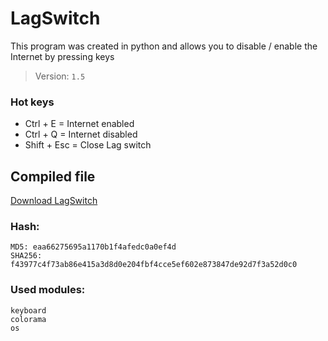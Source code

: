 # LagSwitch

This program was created in python and allows you to disable / enable the Internet by pressing keys

> Version: `1.5`

### Hot keys
* Ctrl + E = Internet enabled
* Ctrl + Q = Internet disabled
* Shift + Esc = Close Lag switch

## Compiled file
[Download LagSwitch](https://raw.githubusercontent.com/DEVIX7/LagSwitch/main/lagSwitch.exe)

### Hash:
```
MD5: eaa66275695a1170b1f4afedc0a0ef4d
SHA256: f43977c4f73ab86e415a3d8d0e204fbf4cce5ef602e873847de92d7f3a52d0c0
```
### Used modules:
```
keyboard
colorama
os
```
